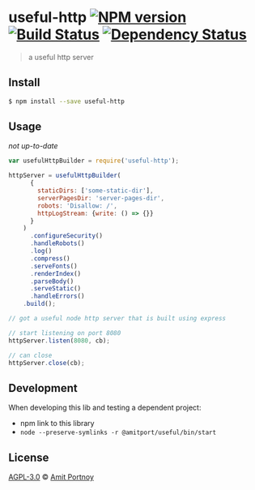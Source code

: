 # useful-http [![NPM version][npm-image]][npm-url] [![Build Status][travis-image]][travis-url] [![Dependency Status][daviddm-image]][daviddm-url]
> a useful http server


## Install

```sh
$ npm install --save useful-http
```


## Usage

*not up-to-date*
```js
var usefulHttpBuilder = require('useful-http');

httpServer = usefulHttpBuilder(
      {
        staticDirs: ['some-static-dir'],
        serverPagesDir: 'server-pages-dir',
        robots: 'Disallow: /',
        httpLogStream: {write: () => {}}
      }
    )
      .configureSecurity()
      .handleRobots()
      .log()
      .compress()
      .serveFonts()
      .renderIndex()
      .parseBody()
      .serveStatic()
      .handleErrors()
    .build();

// got a useful node http server that is built using express

// start listening on port 8080
httpServer.listen(8080, cb);

// can close
httpServer.close(cb);
```

## Development

When developing this lib and testing a dependent project:
- npm link to this library
- `node --preserve-symlinks -r @amitport/useful/bin/start`

## License

[AGPL-3.0](https://spdx.org/licenses/AGPL-3.0.html) © [Amit Portnoy](https://github.com/amitport)


[npm-image]: https://badge.fury.io/js/useful-http.svg
[npm-url]: https://npmjs.org/package/useful-http
[travis-image]: https://travis-ci.org/amitport/useful-http.svg?branch=master
[travis-url]: https://travis-ci.org/amitport/useful-http
[daviddm-image]: https://david-dm.org/amitport/useful-http.svg?theme=shields.io
[daviddm-url]: https://david-dm.org/amitport/useful-http
